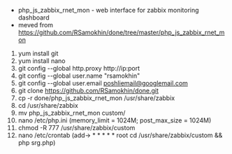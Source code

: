 * php_js_zabbix_rnet_mon - web interface for zabbix monitoring dashboard
* meved from https://github.com/RSamokhin/done/tree/master/php_js_zabbix_rnet_mon 

1. yum install git
2. yum install nano
2. git config --global http.proxy http://ip:port
3. git config --global user.name "rsamokhin"
4. git config --global user.email poshliemail@googlemail.com
5. git clone https://github.com/RSamokhin/done.git
6. cp -r done/php_js_zabbix_rnet_mon /usr/share/zabbix
7. cd /usr/share/zabbix 
8. mv php_js_zabbix_rnet_mon custom/
9. nano /etc/php.ini (memory_limit = 1024M; post_max_size = 1024M)
10. chmod -R 777 /usr/share/zabbix/custom
11. nano /etc/crontab (add-> * * * * * root cd /usr/share/zabbix/custom && php srg.php)
